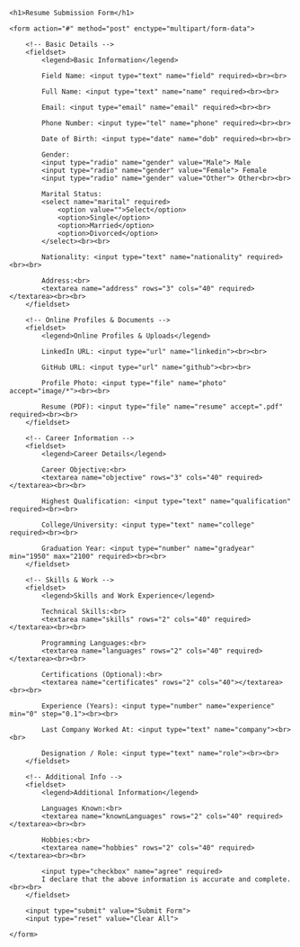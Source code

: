 <!DOCTYPE html>
<html>
<head>
    <title>Resume Form</title>
</head>
<body>

    <h1>Resume Submission Form</h1>

    <form action="#" method="post" enctype="multipart/form-data">

        <!-- Basic Details -->
        <fieldset>
            <legend>Basic Information</legend>

            Field Name: <input type="text" name="field" required><br><br>

            Full Name: <input type="text" name="name" required><br><br>

            Email: <input type="email" name="email" required><br><br>

            Phone Number: <input type="tel" name="phone" required><br><br>

            Date of Birth: <input type="date" name="dob" required><br><br>

            Gender:
            <input type="radio" name="gender" value="Male"> Male
            <input type="radio" name="gender" value="Female"> Female
            <input type="radio" name="gender" value="Other"> Other<br><br>

            Marital Status:
            <select name="marital" required>
                <option value="">Select</option>
                <option>Single</option>
                <option>Married</option>
                <option>Divorced</option>
            </select><br><br>

            Nationality: <input type="text" name="nationality" required><br><br>

            Address:<br>
            <textarea name="address" rows="3" cols="40" required></textarea><br><br>
        </fieldset>

        <!-- Online Profiles & Documents -->
        <fieldset>
            <legend>Online Profiles & Uploads</legend>

            LinkedIn URL: <input type="url" name="linkedin"><br><br>

            GitHub URL: <input type="url" name="github"><br><br>

            Profile Photo: <input type="file" name="photo" accept="image/*"><br><br>

            Resume (PDF): <input type="file" name="resume" accept=".pdf" required><br><br>
        </fieldset>

        <!-- Career Information -->
        <fieldset>
            <legend>Career Details</legend>

            Career Objective:<br>
            <textarea name="objective" rows="3" cols="40" required></textarea><br><br>

            Highest Qualification: <input type="text" name="qualification" required><br><br>

            College/University: <input type="text" name="college" required><br><br>

            Graduation Year: <input type="number" name="gradyear" min="1950" max="2100" required><br><br>
        </fieldset>

        <!-- Skills & Work -->
        <fieldset>
            <legend>Skills and Work Experience</legend>

            Technical Skills:<br>
            <textarea name="skills" rows="2" cols="40" required></textarea><br><br>

            Programming Languages:<br>
            <textarea name="languages" rows="2" cols="40" required></textarea><br><br>

            Certifications (Optional):<br>
            <textarea name="certificates" rows="2" cols="40"></textarea><br><br>

            Experience (Years): <input type="number" name="experience" min="0" step="0.1"><br><br>

            Last Company Worked At: <input type="text" name="company"><br><br>

            Designation / Role: <input type="text" name="role"><br><br>
        </fieldset>

        <!-- Additional Info -->
        <fieldset>
            <legend>Additional Information</legend>

            Languages Known:<br>
            <textarea name="knownLanguages" rows="2" cols="40" required></textarea><br><br>

            Hobbies:<br>
            <textarea name="hobbies" rows="2" cols="40" required></textarea><br><br>

            <input type="checkbox" name="agree" required>
            I declare that the above information is accurate and complete.<br><br>
        </fieldset>

        <input type="submit" value="Submit Form">
        <input type="reset" value="Clear All">

    </form>

</body>
</html>
